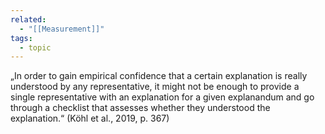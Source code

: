 ```yaml
---
related:
  - "[[Measurement]]"
tags:
  - topic
---
```

„In order to gain empirical confidence that a certain explanation is really understood by any representative, it might not be enough to provide a single representative with an explanation for a given explanandum and go through a checklist that assesses whether they understood the explanation.“ (Köhl et al., 2019, p. 367)